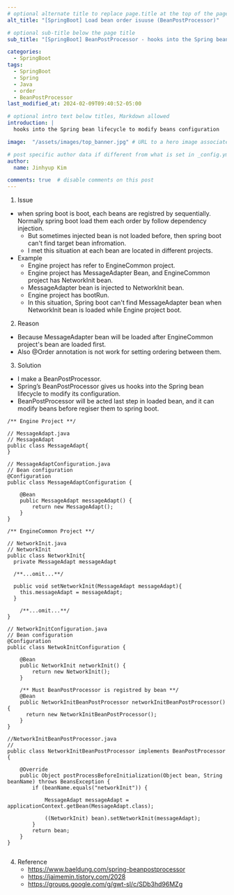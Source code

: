 ```yaml
---
# optional alternate title to replace page.title at the top of the page
alt_title: "[SpringBoot] Load bean order isuuse (BeanPostProcessor)"

# optional sub-title below the page title
sub_title: "[SpringBoot] BeanPostProcessor - hooks into the Spring bean lifecycle to modify beans configuration"

categories:
  - SpringBoot
tags:
  - SpringBoot
  - Spring
  - Java
  - order
  - BeanPostProcessor
last_modified_at: 2024-02-09T09:40:52-05:00

# optional intro text below titles, Markdown allowed
introduction: | 
  hooks into the Spring bean lifecycle to modify beans configuration

image:  "/assets/images/top_banner.jpg" # URL to a hero image associated with the post (e.g., /assets/page-pic.jpg)

# post specific author data if different from what is set in _config.yml 
author:
  name: Jinhyup Kim 

comments: true  # disable comments on this post
---
```


1. Issue  
  - when spring boot is boot, each beans are registred by sequentially. Normally spring boot load them each order by follow dependency injection.
    - But sometimes injected bean is not loaded before, then spring boot can't find target bean infromation.
    - I met this situation at each bean are located in different projects.
  - Example
    - Engine project has refer to EngineCommon project. 
    - Engine project has MessageAdapter Bean, and EngineCommon project has NetworkInit bean. 
    - MessageAdapter bean is injected to NetworkInit bean. 
    - Engine project has bootRun.
    - In this situation, Spring boot can't find MessageAdapter bean when NetworkInit bean is loaded while Engine project boot.
2. Reason
  - Because MessageAdapter bean will be loaded after EngineCommon project's bean are loaded first.
  - Also @Order annotation is not work for setting ordering between them.
3. Solution
  - I make a BeanPostProcessor.
  - Spring’s BeanPostProcessor gives us hooks into the Spring bean lifecycle to modify its configuration. 
  - BeanPostProcessor will be acted last step in loaded bean, and it can modify beans before regiser them to spring boot.


```
/** Engine Project **/

// MessageAdapt.java
// MessageAdapt
public class MessageAdapt{ 
}

// MessageAdaptConfiguration.java
// Bean configuration
@Configuration
public class MessageAdaptConfiguration {

    @Bean
    public MessageAdapt messageAdapt() {
        return new MessageAdapt();
    }
}

```
```
/** EngineCommon Project **/

// NetworkInit.java
// NetworkInit
public class NetworkInit{
  private MessageAdapt messageAdapt
  
  /**...omit...**/
  
  public void setNetworkInit(MessageAdapt messageAdapt){
    this.messageAdapt = messageAdapt;
  }
  
    /**...omit...**/
}

// NetworkInitConfiguration.java
// Bean configuration
@Configuration
public class NetwokInitConfiguration {

    @Bean
    public NetworkInit networkInit() {
        return new NetworkInit();
    }
    
    /** Must BeanPostProcessor is registred by bean **/
    @Bean
    public NetworkInitBeanPostProcessor networkInitBeanPostProcessor() {
      return new NetworkInitBeanPostProcessor();
    }
}

//NetworkInitBeanPostProcessor.java
//
public class NetworkInitBeanPostProcessor implements BeanPostProcessor {

    @Override
    public Object postProcessBeforeInitialization(Object bean, String beanName) throws BeansException {
        if (beanName.equals("networkInit")) {
            
            MessageAdapt messageAdapt = applicationContext.getBean(MessageAdapt.class);

            ((NetworkInit) bean).setNetworkInit(messageAdapt);
        }
        return bean;
    }
}


```
4. Reference
   - https://www.baeldung.com/spring-beanpostprocessor
   - https://jaimemin.tistory.com/2028
   - https://groups.google.com/g/gwt-sl/c/SDb3hd96MZg
